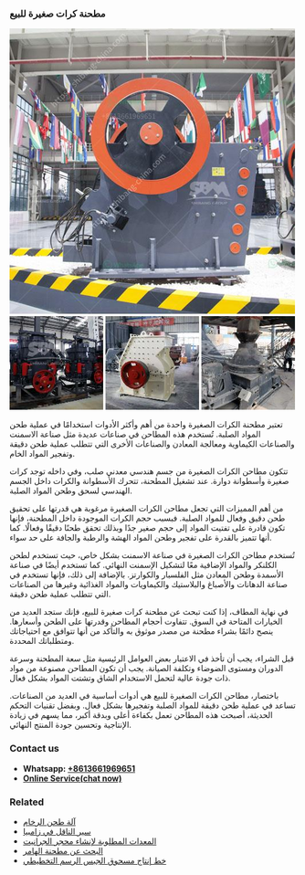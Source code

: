 <h3>مطحنة كرات صغيرة للبيع</h3><img src='1701854138.jpg' alt=''><p>تعتبر مطحنة الكرات الصغيرة واحدة من أهم وأكثر الأدوات استخدامًا في عملية طحن المواد الصلبة. تُستخدم هذه المطاحن في صناعات عديدة مثل صناعة الاسمنت والصناعات الكيماوية ومعالجة المعادن والصناعات الأخرى التي تتطلب عملية طحن دقيقة وتفجير المواد الخام.</p><p>تتكون مطاحن الكرات الصغيرة من جسم هندسي معدني صلب، وفي داخله توجد كرات صغيرة وأسطوانة دوارة. عند تشغيل المطحنة، تتحرك الأسطوانة والكرات داخل الجسم الهندسي لسحق وطحن المواد الصلبة.</p><p>من أهم المميزات التي تجعل مطاحن الكرات الصغيرة مرغوبة هي قدرتها على تحقيق طحن دقيق وفعال للمواد الصلبة. فبسبب حجم الكرات الموجودة داخل المطحنة، فإنها تكون قادرة على تفتيت المواد إلى حجم صغير جدًا وبذلك تحقق طحنًا دقيقًا وفعالًا. كما أنها تتميز بالقدرة على تفجير وطحن المواد الهشة والرطبة والجافة على حد سواء.</p><p>تُستخدم مطاحن الكرات الصغيرة في صناعة الاسمنت بشكل خاص، حيث تستخدم لطحن الكلنكر والمواد الإضافية معًا لتشكيل الإسمنت النهائي. كما تستخدم أيضًا في صناعة الأسمدة وطحن المعادن مثل الفلسبار والكوارتز. بالإضافة إلى ذلك، فإنها تستخدم في صناعة الدهانات والأصباغ والبلاستيك والكيماويات والمواد الغذائية وغيرها من الصناعات التي تتطلب عملية طحن دقيقة.</p><p>في نهاية المطاف، إذا كنت تبحث عن مطحنة كرات صغيرة للبيع، فإنك ستجد العديد من الخيارات المتاحة في السوق. تتفاوت أحجام المطاحن وقدرتها على الطحن وأسعارها. ينصح دائمًا بشراء مطحنة من مصدر موثوق به والتأكد من أنها تتوافق مع احتياجاتك ومتطلباتك المحددة.</p><p>قبل الشراء، يجب أن تأخذ في الاعتبار بعض العوامل الرئيسية مثل سعة المطحنة وسرعة الدوران ومستوى الضوضاء وتكلفة الصيانة. يجب أن تكون المطاحن مصنوعة من مواد ذات جودة عالية لتحمل الاستخدام الشاق وتشتت المواد بشكل فعال.</p><p>باختصار، مطاحن الكرات الصغيرة للبيع هي أدوات أساسية في العديد من الصناعات. تساعد في عملية طحن دقيقة للمواد الصلبة وتفجيرها بشكل فعال. وبفضل تقنيات التحكم الحديثة، أصبحت هذه المطاحن تعمل بكفاءة أعلى وبدقة أكبر، مما يسهم في زيادة الإنتاجية وتحسين جودة المنتج النهائي.</p><h3>Contact us</h3><ul><li><strong>Whatsapp:&nbsp;<a href="https://wa.me/8613661969651">+8613661969651</a></strong></li><li><a href="https://swt.shibang-china.com/?git&amp;zhl&amp;مطحنة كرات صغيرة للبيع"><strong>Online Service(chat now)</strong></a></li></ul><h3>Related</h3><ul><li><a href='آلة طحن الرخام.md'>آلة طحن الرخام</a></li><li><a href='سير الناقل في زامبيا.md'>سير الناقل في زامبيا</a></li><li><a href='المعدات المطلوبة لإنشاء محجر الجرانيت.md'>المعدات المطلوبة لإنشاء محجر الجرانيت</a></li><li><a href='البحث عن مطحنة الهامر.md'>البحث عن مطحنة الهامر</a></li><li><a href='خط إنتاج مسحوق الجبس الرسم التخطيطي.md'>خط إنتاج مسحوق الجبس الرسم التخطيطي</a></li></ul>